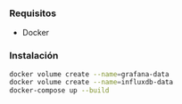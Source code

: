 ### Requisitos
* Docker
### Instalación
```bash
docker volume create --name=grafana-data
docker volume create --name=influxdb-data
docker-compose up --build
```